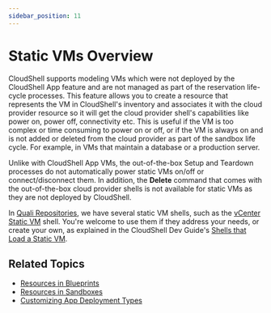 ```yaml
---
sidebar_position: 11
---
```


# Static VMs Overview

CloudShell supports modeling VMs which were not deployed by the CloudShell App feature and are not managed as part of the reservation life-cycle processes. This feature allows you to create a resource that represents the VM in CloudShell's inventory and associates it with the cloud provider resource so it will get the cloud provider shell's capabilities like power on, power off, connectivity etc. This is useful if the VM is too complex or time consuming to power on or off, or if the VM is always on and is not added or deleted from the cloud provider as part of the sandbox life cycle. For example, in VMs that maintain a database or a production server.

Unlike with CloudShell App VMs, the out-of-the-box Setup and Teardown processes do not automatically power static VMs on/off or connect/disconnect them. In addition, the **Delete** command that comes with the out-of-the-box cloud provider shells is not available for static VMs as they are not deployed by CloudShell.

In [Quali Repositories](https://github.com/orgs/QualiSystems/discussions/categories/integrations), we have several static VM shells, such as the [vCenter Static VM](../../admin/supported-cloud-providers-in-cloudshell/cloud-provider-2g-shells-features-and-capabilities.md#vcenter-static-vm) shell. You're welcome to use them if they address your needs, or create your own, as explained in the CloudShell Dev Guide's [Shells that Load a Static VM](../../devguide/reference/shells-that-load-static-vm.md).

## Related Topics

- [Resources in Blueprints](../../portal/blueprints/creating-blueprints/resources/)
- [Resources in Sandboxes](../../portal/sandboxes/sandbox-workspace/resources/)
- [Customizing App Deployment Types](../../admin/supported-cloud-providers-in-cloudshell/customizing-app-deployment-types.md)